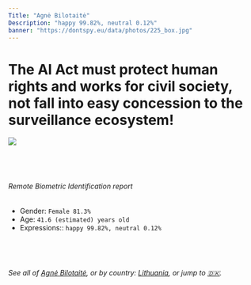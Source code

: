 ```yaml
---
Title: "Agnė Bilotaitė"
Description: "happy 99.82%, neutral 0.12%"
banner: "https://dontspy.eu/data/photos/225_box.jpg"
---
```


# The AI Act must protect human rights and works for civil society, not fall into easy concession to the surveillance ecosystem!

<link rel="stylesheet" type="text/css" href="/css/blog.css" />

<div class="is-fake" hidden>

_This is a **fake picture**_, we collect these anyway [because the AI Act](why-deepfake) negotiation moves in a way that would create more mess in our lives! for a longer explanation, read [The Dual Threat: How Losing the Biometric Battle Fuels Deepfake Proliferation](/blog/the-dual-threat-how-losing-the-biometric-battle-fuels-deepfake-proliferation/)

</div>

<!-- <img src="https://dontspy.eu/data/photos/54_box.jpg" /> -->
<img src="https://dontspy.eu/data/photos/225_box.jpg" />

## <br>

###### Remote Biometric Identification report

* <span class="label">Gender:</span> `Female 81.3%`
* <span class="label">Age:</span> `41.6 (estimated) years old`
* <span class="label">Expressions::</span> `happy 99.82%, neutral 0.12%`

## <br>

###### See all of [Agnė Bilotaitė](/policymaker#Agn%C4%97%20Bilotait%C4%97), or by country: [Lithuania](/country#Lithuania), or jump to [🇩🇰](/x/190).

## <br>